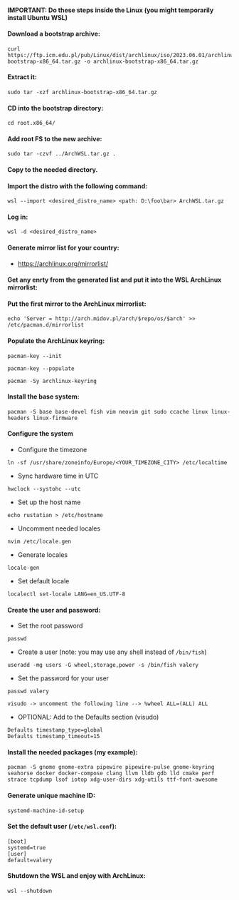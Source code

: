 #### IMPORTANT: Do these steps inside the Linux (you might temporarily install Ubuntu WSL)

#### Download a bootstrap archive:

```
curl https://ftp.icm.edu.pl/pub/Linux/dist/archlinux/iso/2023.06.01/archlinux-bootstrap-x86_64.tar.gz -o archlinux-bootstrap-x86_64.tar.gz
```

#### Extract it:

```
sudo tar -xzf archlinux-bootstrap-x86_64.tar.gz
```

#### CD into the bootstrap directory:

```
cd root.x86_64/
```

#### Add root FS to the new archive:

```
sudo tar -czvf ../ArchWSL.tar.gz .
```

#### Copy to the needed directory.

#### Import the distro with the following command:

```
wsl --import <desired_distro_name> <path: D:\foo\bar> ArchWSL.tar.gz
```

#### Log in:

```
wsl -d <desired_distro_name>
```

#### Generate mirror list for your country:

- https://archlinux.org/mirrorlist/

#### Get any enrty from the generated list and put it into the WSL ArchLinux mirrorlist:


#### Put the first mirror to the ArchLinux mirrorlist:

```
echo 'Server = http://arch.midov.pl/arch/$repo/os/$arch' >> /etc/pacman.d/mirrorlist
```

#### Populate the ArchLinux keyring:

```
pacman-key --init
```

``` 
pacman-key --populate
```

```
pacman -Sy archlinux-keyring
```

#### Install the base system:

```
pacman -S base base-devel fish vim neovim git sudo ccache linux linux-headers linux-firmware
```

#### Configure the system

- Configure the timezone
```
ln -sf /usr/share/zoneinfo/Europe/<YOUR_TIMEZONE_CITY> /etc/localtime
```

- Sync hardware time in UTC
```
hwclock --systohc --utc
```

- Set up the host name
```
echo rustatian > /etc/hostname
```

- Uncomment needed locales
```
nvim /etc/locale.gen
```

- Generate locales
```
locale-gen
```

- Set default locale
```
localectl set-locale LANG=en_US.UTF-8
```

#### Create the user and password:

- Set the root password
```
passwd
```

- Create a user (note: you may use any shell instead of `/bin/fish`)
```
useradd -mg users -G wheel,storage,power -s /bin/fish valery
```

- Set the password for your user
```
passwd valery
```


```
visudo -> uncomment the following line --> %wheel ALL=(ALL) ALL
```

- OPTIONAL: Add to the Defaults section (visudo)
```
Defaults timestamp_type=global
Defaults timestamp_timeout=15
```

#### Install the needed packages (my example):

```
pacman -S gnome gnome-extra pipewire pipewire-pulse gnome-keyring seahorse docker docker-compose clang llvm lldb gdb lld cmake perf
strace tcpdump lsof iotop xdg-user-dirs xdg-utils ttf-font-awesome
```

#### Generate unique machine ID:

```
systemd-machine-id-setup 
```

#### Set the default user (`/etc/wsl.conf`):

``` 
[boot]
systemd=true
[user]
default=valery
```

#### Shutdown the WSL and enjoy with ArchLinux:

```
wsl --shutdown
```
